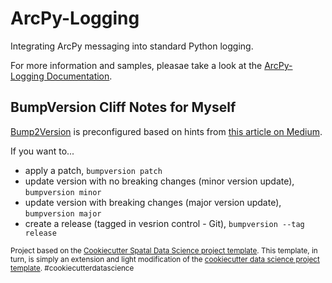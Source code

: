 # ArcPy-Logging

Integrating ArcPy messaging into standard Python logging.

For more information and samples, pleasae take a look at the [ArcPy-Logging Documentation](https://knu2xs.github.io/arcpy-logger/).

## BumpVersion Cliff Notes for Myself

[Bump2Version](https://github.com/c4urself/bump2version) is preconfigured based on hints from [this article on Medium](https://williamhayes.medium.com/versioning-using-bumpversion-4d13c914e9b8).

If you want to...

- apply a patch, `bumpversion patch`
- update version with no breaking changes (minor version update), `bumpversion minor`
- update version with breaking changes (major version update), `bumpversion major`
- create a release (tagged in vesrion control - Git), `bumpversion --tag release`

<p><small>Project based on the <a target="_blank" href="https://github.com/knu2xs/cookiecutter-spatial-data-science">Cookiecutter Spatal Data Science project template</a>. This template, in turn, is simply an extension and light modification of the <a target="_blank" href="https://drivendata.github.io/cookiecutter-data-science/">cookiecutter data science project template</a>. #cookiecutterdatascience</small></p>
